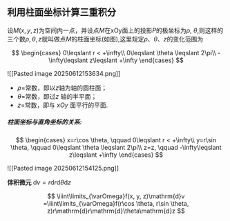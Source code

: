 ## 利用柱面坐标计算三重积分

设$M(x,y,z)$为空间内一点，并设点$M$在xOy面上的投影$P$的极坐标为$\rho$, $\theta$,则这样的三个数$\rho,\theta,z$就叫做点$M$的柱面坐标(如图),这里规定$\rho$、$\theta$、$z$的变化范围为

$$
\begin{cases}
	0\leqslant r < +\infty\\
	0\leqslant \theta \leqslant 2\pi\\
	-\infty\leqslant z\leqslant +\infty
\end{cases}
$$

![[Pasted image 20250612153634.png]]

- $\rho=$常数，即以$z$轴为轴的圆柱面；
- $\theta=$常数，即过$z$ 轴的半平面；
- $z=$常数，即与 $xOy$ 面平行的平面.

##### 柱面坐标与直角坐标的关系:

$$
\begin{cases}
	x=r\cos \theta, \qquad 0\leqslant r < +\infty\\
	y=r\sin \theta, \qquad 0\leqslant \theta \leqslant 2\pi\\
	z=z, \qquad -\infty\leqslant z\leqslant +\infty
\end{cases}
$$

![[Pasted image 20250612154125.png]]

**体积微元** $\mathrm{d}v = r\mathrm{d}r\mathrm{d}\theta\mathrm{d}z$

$$
\iiint\limits_{\varOmega}f(x, y, z)\mathrm{d}v
=\iiint\limits_{\varOmega}f(r\cos \theta, r\sin \theta, z)r\mathrm{d}r\mathrm{d}\theta\mathrm{d}z
$$
